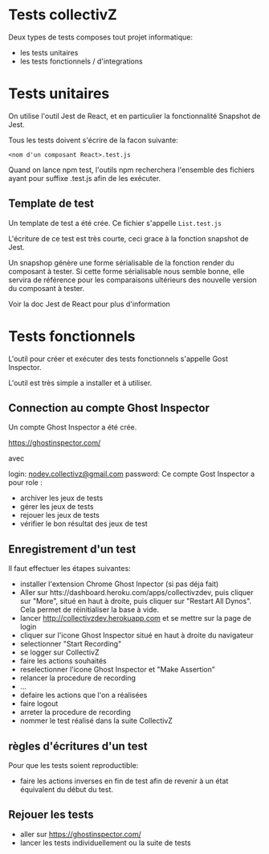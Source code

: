 # Tests collectivZ


Deux types de tests composes tout projet informatique:

* les tests unitaires
* les tests fonctionnels / d'integrations


# Tests unitaires

On utilise l'outil Jest de React, et en particulier la fonctionnalité Snapshot de Jest.

Tous les tests doivent s'écrire de la facon suivante:

`<nom d'un composant React>.test.js`

Quand on lance npm test, l'outils npm recherchera l'ensemble des fichiers ayant pour suffixe .test.js afin
de les exécuter.

## Template de test

Un template de test a été crée. Ce fichier s'appelle `List.test.js`

L'écriture de ce test est très courte, ceci grace à la fonction snapshot de Jest.

Un snapshop génère une forme sérialisable de la fonction render du composant à tester.
Si cette forme sérialisable nous semble bonne, elle servira de référence pour les comparaisons ultérieurs des
nouvelle version du composant à tester.

Voir la doc Jest de React pour plus d'information


# Tests fonctionnels

L'outil pour créer et exécuter des tests fonctionnels s'appelle Gost Inspector.

L'outil est très simple a installer et à utiliser.


## Connection au compte Ghost Inspector

Un compte Ghost Inspector a été crée.

https://ghostinspector.com/

avec

login: nodev.collectivz@gmail.com
password: 
Ce compte Gost Inspector a pour role :

* archiver les jeux de tests
* gérer les jeux de tests
* rejouer les jeux de tests
* vérifier le bon résultat des jeux de test

## Enregistrement d'un test

Il faut effectuer les étapes suivantes:

* installer l'extension Chrome Ghost Inpector (si pas déja fait)
* Aller sur htts://dashboard.heroku.com/apps/collectivzdev, puis cliquer sur
"More", situé en haut à droite, puis cliquer sur "Restart All Dynos". Cela
permet de réinitialiser la base à vide.
* lancer http://collectivzdev.herokuapp.com et se mettre sur la page de login
* cliquer sur l'icone Ghost Inspector situé en haut à droite du navigateur
* selectionner "Start Recording"
* se logger sur CollectivZ
* faire les actions souhaités
* reselectionner l'icone Ghost Inspector et "Make Assertion"
* relancer la procedure de recording
* ...
* defaire les actions que l'on a réalisées
* faire logout
* arreter la procedure de recording
* nommer le test réalisé dans la suite CollectivZ


## règles d'écritures d'un test

Pour que les tests soient reproductible:

* faire les actions inverses en fin de test afin de revenir à un état équivalent du début du test.

## Rejouer les tests

* aller sur https://ghostinspector.com/
* lancer les tests individuellement ou la suite de tests



